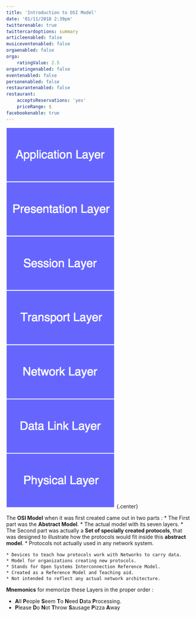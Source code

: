 ```yaml
---
title: 'Introduction to OSI Model'
date: '01/11/2018 2:39pm'
twitterenable: true
twittercardoptions: summary
articleenabled: false
musiceventenabled: false
orgaenabled: false
orga:
    ratingValue: 2.5
orgaratingenabled: false
eventenabled: false
personenabled: false
restaurantenabled: false
restaurant:
    acceptsReservations: 'yes'
    priceRange: $
facebookenable: true
---
```


![](Intro-OSI.png?cropResize=500,500)   {.center}


The **OSI Model** when it was first created came out in two parts :
	* The First part was the **Abstract Model**.
		* The actual model with its seven layers.
	* The Second part was actually a **Set of specially created protocols**, that was designed to illustrate how the protocols would fit inside this **abstract model**. 
		* Protocols not actually used in any network system.
		
```
* Devices to teach how protocols work with Networks to carry data.
* Model for organizations creating new protocols.
* Stands for Open Systems Interconnection Reference Model.
* Created as a Reference Model and Teaching aid.
* Not intended to reflect any actual network architecture.
```

**Mnemonics** for memorize these Layers in the proper order :

* **A**ll **P**eople **S**eem **T**o **N**eed **D**ata **P**rocessing.
* **P**lease **D**o **N**ot **T**hrow **S**ausage **P**izza **A**way
